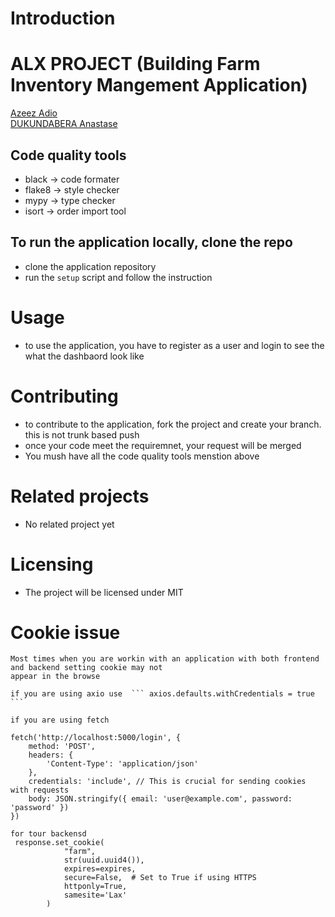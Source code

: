 # Introduction 

# ALX PROJECT (Building Farm Inventory Mangement Application)

[Azeez Adio](https://www.linkedin.com/in/adio-azeez-adeyori-a70430148/) <br>
[DUKUNDABERA Anastase](https://github.com/Ana123tase/) <br>

## Code quality tools
- black -> code formater
- flake8 -> style checker
- mypy -> type checker
- isort -> order import tool


## To run the application locally, clone the repo

- clone the application repository
- run the ```setup``` script and follow the instruction

# Usage
- to use the application, you have to register as a user  and login to see the what the dashbaord look like
# Contributing
- to contribute to the application, fork the project and create your branch. this is not trunk based push
- once your code meet the requiremnet, your request will be merged
- You mush have all the code quality tools menstion above

# Related projects
-  No related project yet
#  Licensing
- The project will be licensed under MIT
# Cookie issue

```
Most times when you are workin with an application with both frontend and backend setting cookie may not 
appear in the browse

if you are using axio use  ``` axios.defaults.withCredentials = true ```

if you are using fetch 

fetch('http://localhost:5000/login', {
    method: 'POST',
    headers: {
        'Content-Type': 'application/json'
    },
    credentials: 'include', // This is crucial for sending cookies with requests
    body: JSON.stringify({ email: 'user@example.com', password: 'password' })
})

for tour backensd 
 response.set_cookie(
            "farm",
            str(uuid.uuid4()),
            expires=expires,
            secure=False,  # Set to True if using HTTPS
            httponly=True,
            samesite='Lax'
        )

```
